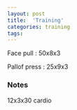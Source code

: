 ```yaml
---
layout: post
title:  'Training'
categories: training
tags: 
---
```


Face pull : 50x8x3

Pallof press  : 25x9x3

### Notes

12x3x30 cardio

